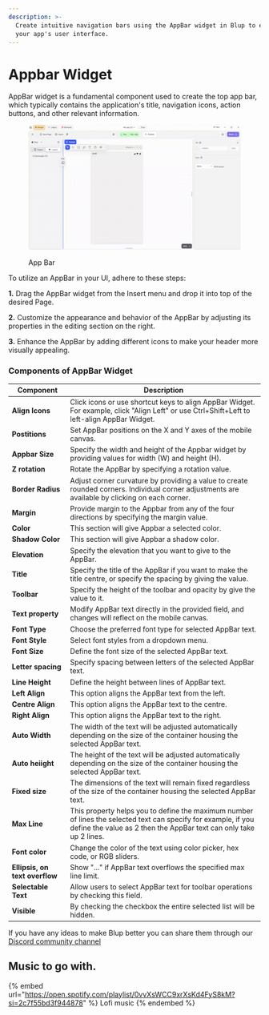 ```yaml
---
description: >-
  Create intuitive navigation bars using the AppBar widget in Blup to enhance
  your app's user interface.
---
```


# Appbar Widget

AppBar widget is a fundamental component used to create the top app bar, which typically contains the application's title, navigation icons, action buttons, and other relevant information.

<figure><img src="../../../.gitbook/assets/appbar.gif" alt="App Bar"><figcaption><p>App Bar</p></figcaption></figure>

To utilize an AppBar in your UI, adhere to these steps:

**1.** Drag the AppBar widget from the Insert menu and drop it into top of the desired Page.

**2.** Customize the appearance and behavior of the AppBar by adjusting its properties in the editing section on the right.

**3.** Enhance the AppBar by adding different icons to make your header more visually appealing.

### Components of AppBar Widget

| Component                      | Description                                                                                                                                                                          |
| ------------------------------ | ------------------------------------------------------------------------------------------------------------------------------------------------------------------------------------ |
| **Align Icons**                | Click icons or use shortcut keys to align AppBar Widget. For example, click "Align Left" or use Ctrl+Shift+Left to left-align AppBar Widget.                                         |
| **Postitions**                 | Set AppBar positions on the X and Y axes of the mobile canvas.                                                                                                                       |
| **Appbar Size**                | Specify the width and height of the Appbar widget by providing values for width (W) and height (H).                                                                                  |
| **Z rotation**                 | Rotate the AppBar by specifying a rotation value.                                                                                                                                    |
| **Border Radius**              | Adjust corner curvature by providing a value to create rounded corners. Individual corner adjustments are available by clicking on each corner.                                      |
| **Margin**                     | Provide margin to the Appbar from any of the four directions by specifying the margin value.                                                                                         |
| **Color**                      | This section will give Appbar a selected color.                                                                                                                                      |
| **Shadow Color**               | This section will give Appbar a shadow color.                                                                                                                                        |
| **Elevation**                  | Specify the elevation that you want to give to the AppBar.                                                                                                                           |
| **Title**                      | Specify the title of the AppBar if you want to make the title centre, or specify the spacing by giving the value.                                                                    |
| **Toolbar**                    | Specify the height of the toolbar and opacity by give the value to it.                                                                                                               |
| **Text property**              | Modify AppBar text directly in the provided field, and changes will reflect on the mobile canvas.                                                                                    |
| **Font Type**                  | Choose the preferred font type for selected AppBar text.                                                                                                                             |
| **Font Style**                 | Select font styles from a dropdown menu.                                                                                                                                             |
| **Font Size**                  | Define the font size of the selected AppBar text.                                                                                                                                    |
| **Letter spacing**             | Specify spacing between letters of the selected AppBar text.                                                                                                                         |
| **Line Height**                | Define the height between lines of AppBar text.                                                                                                                                      |
| **Left Align**                 | This option aligns the AppBar text from the left.                                                                                                                                    |
| **Centre Align**               | This option aligns the AppBar text to the centre.                                                                                                                                    |
| **Right Align**                | This option aligns the AppBar text to the right.                                                                                                                                     |
| **Auto Width**                 | The width of the text will be adjusted automatically depending on the size of the container housing the selected AppBar text.                                                        |
| **Auto heiight**               | The height of the text will be adjusted automatically depending on the size of the container housing the selected AppBar text.                                                       |
| **Fixed size**                 | The dimensions of the text will remain fixed regardless of the size of the container housing the selected AppBar text.                                                               |
| **Max Line**                   | This property helps you to define the maximum number of lines the selected text can specify for example, if you define the value as 2 then the AppBar text can only take up 2 lines. |
| **Font color**                 | Change the color of the text using color picker, hex code, or RGB sliders.                                                                                                           |
| **Ellipsis, on text overflow** | Show "..." if AppBar text overflows the specified max line limit.                                                                                                                    |
| **Selectable Text**            | Allow users to select AppBar text for toolbar operations by checking this field.                                                                                                     |
| **Visible**                    | By checking the checkbox the entire selected list will be hidden.                                                                                                                    |

If you have any ideas to make Blup better you can share them through our [Discord community channel](https://discord.com/channels/940632966093234176/965313562425823303)

## Music to go with.

{% embed url="https://open.spotify.com/playlist/0vvXsWCC9xrXsKd4FyS8kM?si=2c7f55bd3f944878" %}
Lofi music
{% endembed %}
